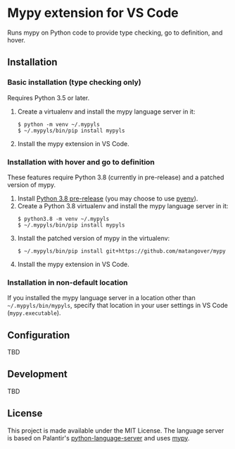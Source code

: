 # Mypy extension for VS Code
Runs mypy on Python code to provide type checking, go to definition, and hover.

## Installation

### Basic installation (type checking only)

Requires Python 3.5 or later.

1. Create a virtualenv and install the mypy language server in it:

    ```shell
    $ python -m venv ~/.mypyls
    $ ~/.mypyls/bin/pip install mypyls
    ```

2. Install the mypy extension in VS Code.

### Installation with hover and go to definition

These features require Python 3.8 (currently in pre-release) and a patched version of mypy.

1. Install [Python 3.8 pre-release](https://www.python.org/download/pre-releases/) (you may choose to use [pyenv](https://github.com/pyenv/pyenv)).
2. Create a Python 3.8 virtualenv and install the mypy language server in it:
    ```shell
    $ python3.8 -m venv ~/.mypyls
    $ ~/.mypyls/bin/pip install mypyls
    ```
3. Install the patched version of mypy in the virtualenv:
    ```shell
    $ ~/.mypyls/bin/pip install git+https://github.com/matangover/mypy
    ```
4. Install the mypy extension in VS Code.

### Installation in non-default location

If you installed the mypy language server in a location other than ``~/.mypyls/bin/mypyls``, specify that location in your user settings in VS Code (``mypy.executable``).

## Configuration

TBD

## Development

TBD

## License

This project is made available under the MIT License.
The language server is based on Palantir's [python-language-server](https://github.com/palantir/python-language-server) and uses [mypy](https://github.com/python/mypy).